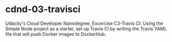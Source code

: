 # cdnd-03-travisci
Udacity's Cloud Developer Nanodegree, Excercise C3-Travis CI: Using the Simple Node project as a starter, set up Travis CI by writing the Travis YAML file that will push Docker images to DockerHub.
